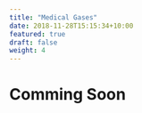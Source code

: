 ```yaml
---
title: "Medical Gases"
date: 2018-11-28T15:15:34+10:00
featured: true
draft: false
weight: 4
---
```


# Comming Soon
